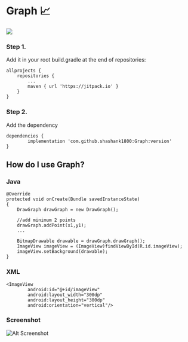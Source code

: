 # Graph :chart_with_upwards_trend:
[![](https://jitpack.io/v/shashank1800/Graph.svg)](https://jitpack.io/#shashank1800/Graph)

### Step 1. 
Add it in your root build.gradle at the end of repositories:

	allprojects {
		repositories {
			...
			maven { url 'https://jitpack.io' }
		}
	}

### Step 2. 
Add the dependency

	dependencies {
	        implementation 'com.github.shashank1800:Graph:version'
	}
 
## How do I use Graph?

### Java

	@Override
	protected void onCreate(Bundle savedInstanceState)
	{
		DrawGraph drawGraph = new DrawGraph();
		
		//add minimum 2 points
		drawGraph.addPoint(x1,y1);
		...
		
		BitmapDrawable drawable = drawGraph.drawGraph();
		ImageView imageView = (ImageView)findViewById(R.id.imageView);
		imageView.setBackground(drawable);
	}
		
### XML

	<ImageView
            android:id="@+id/imageView"
            android:layout_width="300dp"
            android:layout_height="300dp"
            android:orientation="vertical"/>
	    
### Screenshot
![Alt Screenshot](https://user-images.githubusercontent.com/32893605/56846091-23924280-68e8-11e9-9ac3-39d5cb9fa1a7.png?raw=true)
